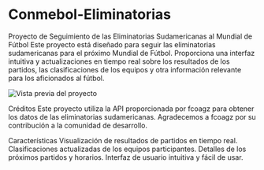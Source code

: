 
# Conmebol-Eliminatorias

Proyecto de Seguimiento de las Eliminatorias Sudamericanas al Mundial de Fútbol
Este proyecto está diseñado para seguir las eliminatorias sudamericanas para el próximo Mundial de Fútbol. Proporciona una interfaz intuitiva y actualizaciones en tiempo real sobre los resultados de los partidos, las clasificaciones de los equipos y otra información relevante para los aficionados al fútbol.

![Vista previa del proyecto](https://ibb.co/LRF7vbf)

Créditos
Este proyecto utiliza la API proporcionada por fcoagz para obtener los datos de las eliminatorias sudamericanas. Agradecemos a fcoagz por su contribución a la comunidad de desarrollo.

Características
Visualización de resultados de partidos en tiempo real.
Clasificaciones actualizadas de los equipos participantes.
Detalles de los próximos partidos y horarios.
Interfaz de usuario intuitiva y fácil de usar.
